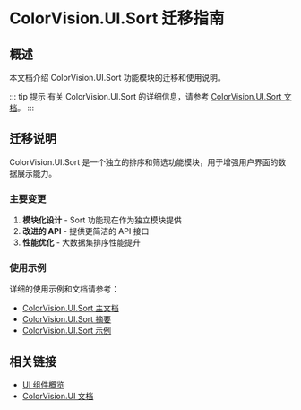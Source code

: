 # ColorVision.UI.Sort 迁移指南

## 概述

本文档介绍 ColorVision.UI.Sort 功能模块的迁移和使用说明。

::: tip 提示
有关 ColorVision.UI.Sort 的详细信息，请参考 [ColorVision.UI.Sort 文档](/ColorVision.UI.Sort)。
:::

## 迁移说明

ColorVision.UI.Sort 是一个独立的排序和筛选功能模块，用于增强用户界面的数据展示能力。

### 主要变更

1. **模块化设计** - Sort 功能现在作为独立模块提供
2. **改进的 API** - 提供更简洁的 API 接口
3. **性能优化** - 大数据集排序性能提升

### 使用示例

详细的使用示例和文档请参考：

- [ColorVision.UI.Sort 主文档](/ColorVision.UI.Sort)
- [ColorVision.UI.Sort 摘要](/ColorVision.UI.Sort.Summary)
- [ColorVision.UI.Sort 示例](/ColorVision.UI.Sort.Examples)

## 相关链接

- [UI 组件概览](/ui-components/UI组件概览)
- [ColorVision.UI 文档](/ui-components/ColorVision.UI)

